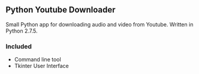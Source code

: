 ## Python Youtube Downloader
Small Python app for downloading audio and video from Youtube. Written in Python 2.7.5.

### Included
* Command line tool
* Tkinter User Interface
